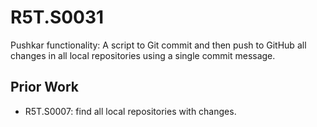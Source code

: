 ﻿# R5T.S0031
Pushkar functionality: A script to Git commit and then push to GitHub all changes in all local repositories using a single commit message.


## Prior Work

* R5T.S0007: find all local repositories with changes.
